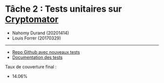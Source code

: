 # Tâche 2 : Tests unitaires sur [Cryptomator](https://github.com/umontreal-diro/cryptomator)
- Nahomy Durand (20201414)
- Louis Forrer (20170329)
-----
- [Repo Github avec nouveaux tests](https://github.com/nahodura/tache2)
- [Documentation des tests](https://github.com/nahodura/tache2/blob/471dbb512163bdbff84ec575c3184b550c292c59/documentationNouveauxTests.md)

Taux de couverture final :
- 14.06%
